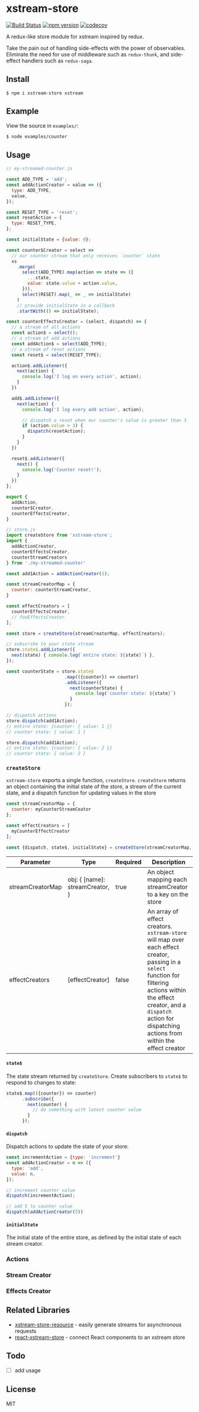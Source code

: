 # xstream-store

[![Build Status](https://travis-ci.org/fixate/xstream-store.svg?branch=master)](https://travis-ci.org/fixate/xstream-store)
[![npm version](https://badge.fury.io/js/xstream-store.svg)](https://badge.fury.io/js/xstream-store)
[![codecov](https://codecov.io/gh/fixate/xstream-store/branch/master/graph/badge.svg)](https://codecov.io/gh/fixate/xstream-store)


A redux-like store module for xstream inspired by redux.

Take the pain out of handling side-effects with the power of observables. Eliminate
the need for use of middleware such as `redux-thunk`, and side-effect handlers such
as `redux-saga`.

## Install

```
$ npm i xstream-store xstream
```

## Example

View the source in `examples/`:

```bash
$ node examples/counter
```

## Usage

```javascript
// my-streamed-counter.js

const ADD_TYPE = 'add';
const addActionCreator = value => ({
  type: ADD_TYPE,
  value,
});

const RESET_TYPE = 'reset';
const resetAction = {
  type: RESET_TYPE,
};

const initialState = {value: 0};

const counter$Creator = select =>
  // our counter stream that only receives `counter` state
  xs
    .merge(
      select(ADD_TYPE).map(action => state => ({
        ...state,
        value: state.value + action.value,
      })),
      select(RESET).map(_ => _ => initialState)
    )
    // provide initialState in a callback
    .startWith(() => initialState);

const counterEffectsCreator = (select, dispatch) => {
  // a stream of all actions
  const action$ = select();
  // a stream of add actions
  const addAction$ = select(ADD_TYPE);
  // a stream of reset actions
  const reset$ = select(RESET_TYPE);

  action$.addListener({
    next(action) {
      console.log('I log on every action', action);
    }
  })

  add$.addListener({
    next(action) {
      console.log('I log every add action', action);

      // dispatch a reset when our counter's value is greater than 3
      if (action.value > 3) {
        dispatch(resetAction);
      }
    }
  })

  reset$.addListener({
    next() {
      console.log('Counter reset!');
    }
  })
};

export {
  addAction,
  counter$Creator,
  counterEffectsCreator,
}
```

```javascript
// store.js
import createStore from 'xstream-store';
import {
  addActionCreator,
  counterEffectsCreator,
  counterStreamCreators
} from './my-streamed-counter'

const add1Action = addActionCreator(1);

const streamCreatorMap = {
  counter: counterStreamCreator,
}

const effectCreators = [
  counterEffectsCreator,
  // fooEffectsCreator
];

const store = createStore(streamCreatorMap, effectCreators);

// subscribe to your state stream
store.state$.addListener({
  next(state) { console.log(`entire state: ${state}`) },
});

const counterState = store.state$
                      .map(({counter}) => counter)
                      .addListener({
                        next(counterState) {
                          console.log(`counter state: ${state}`)
                        }
                      });

// dispatch actions
store.dispatch(add1Action);
// entire state: {counter: { value: 1 }}
// counter state: { value: 1 }

store.dispatch(add1Action);
// entire state: {counter: { value: 2 }}
// counter state: { value: 2 }
```

### `createStore`

`xstream-store` exports a single function, `createStore`. `createStore` returns an object containing the initial state of the store, a stream of the current state, and a dispatch function for updating values in the store

```javascript
const streamCreatorMap = {
  counter: myCounterStreamCeator
};

const effectCreators = [
  myCounterEffectCreator
];

const {dispatch, state$, initialState} = createStore(streamCreatorMap, effectCreators);
```

| Parameter        | Type                              | Required | Description                                                                                                                                                                                                                                    |
|------------------|-----------------------------------|----------|------------------------------------------------------------------------------------------------------------------------------------------------------------------------------------------------------------------------------------------------|
| streamCreatorMap | obj: {   [name]: streamCreator, } | true     | An object mapping each streamCreator to a key on the store                                                                                                                                                                                     |
| effectCreators   | [effectCreator]                   | false    | An array of effect creators. `xstream-store` will map over each effect creator, passing in a `select` function for filtering actions within the effect creator, and a `dispatch` action for dispatching actions from within the effect creator |

#### `state$`

The state stream returned by `createStore`. Create subscribers to `state$` to respond to changes to state:

```javascript
state$.map(({counter}) => counter)
      .subscribe({
        next(counter) {
          // do something with latest counter value
        }
      });
```

#### `dispatch`

Dispatch actions to update the state of your store:

```javascript
const incrementAction = {type: 'increment'}
const addActionCreator = n => ({
  type: 'add',
  value: n,
});

// increment counter value
dispatch(incrementAction);

// add 5 to counter value
dispatch(addActionCreator(5))
```

#### `initialState`

The initial state of the entire store, as defined by the initial state of each stream creator.

### Actions

### Stream Creator

### Effects Creator

###

## Related Libraries

- [xstream-store-resource](https://github.com/fixate/xstream-store-resource) - easily generate streams for asynchronous requests
- [react-xstream-store](https://github.com/fixate/react-xstream-store) - connect React components to an xstream store

## Todo

- [ ] add usage

## License

MIT

